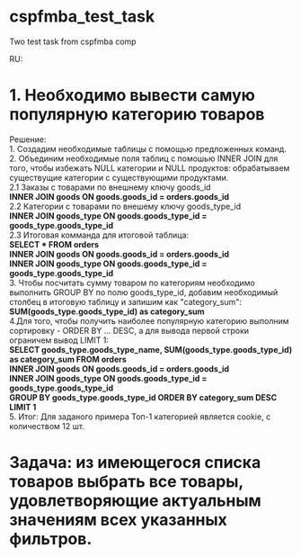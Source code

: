 # cspfmba_test_task
Two test task from cspfmba comp

RU:
<h1>
  1.	Необходимо вывести самую популярную категорию товаров
</h1>
Решение:</br>
<div>
1. Создадим необходимые таблицы с помощью предложенных команд.
</div

<div>
2. Объединим необходимые поля таблиц с помошью INNER JOIN для того, чтобы избежать NULL категории и NULL продуктов: обрабатываем существущие категории с существующими продуктами.
</div>
<div>
2.1 Заказы с товарами по внешнему ключу goods_id<br />
  <b>INNER JOIN goods ON goods.goods_id = orders.goods_id</b>
</div>
<div>
2.2 Категории с товарами по внешему ключу goods_type_id<br />
  <b>INNER JOIN goods_type ON goods.goods_type_id = goods_type.goods_type_id</b>
</div>
<div>
2.3 Итоговая комманда для итоговой таблица:<br />
  <b>SELECT *  FROM orders <br />
  INNER JOIN goods ON goods.goods_id = orders.goods_id <br />
  INNER JOIN goods_type ON goods.goods_type_id = goods_type.goods_type_id <br /></b>
</div>
<div>
3. Чтобы посчитать сумму товаром по категориям необходимо выполнить GROUP BY по полю goods_type_id, добавим необходимый столбец в итоговую таблицу и запишим как "category_sum":<br />
   <b>SUM(goods_type.goods_type_id) as category_sum</b>
</div>
<div>
4.Для того, чтобы получить наиболее популярную категорию выполним сортировку - ORDER BY ... DESC, а для вывода первой строки ограничем вывод LIMIT 1:
<br />
 <b>SELECT goods_type.goods_type_name, SUM(goods_type.goods_type_id) as category_sum FROM orders <br />
INNER JOIN goods ON goods.goods_id = orders.goods_id <br />
INNER JOIN goods_type ON goods.goods_type_id = goods_type.goods_type_id <br />
GROUP BY goods_type.goods_type_id ORDER BY category_sum DESC LIMIT 1</b>
</div>
<div>
5. Итог: Для заданого примера Топ-1 категорией является cookie, с количеством 12 шт.
<h1>Задача: из имеющегося списка товаров выбрать все товары, удовлетворяющие актуальным значениям всех указанных фильтров.</h1>
</div>
